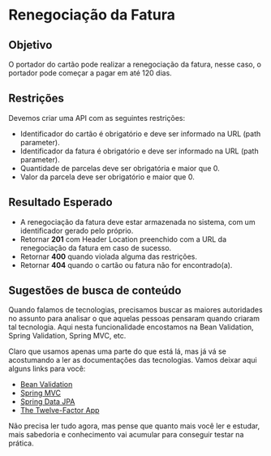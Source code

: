 # Renegociação da Fatura

## Objetivo

O portador do cartão pode realizar a renegociação da fatura, nesse caso, o portador pode começar a pagar em até 120 dias.

## Restrições

Devemos criar uma API com as seguintes restrições:

- Identificador do cartão é obrigatório e deve ser informado na URL (path parameter).
- Identificador da fatura é obrigatório e deve ser informado na URL (path parameter).
- Quantidade de parcelas deve ser obrigatória e maior que 0.
- Valor da parcela deve ser obrigatório e maior que 0.

## Resultado Esperado

- A renegociação da fatura deve estar armazenada no sistema, com um identificador gerado pelo próprio.
- Retornar **201** com Header Location preenchido com a URL da renegociação da fatura em caso de sucesso.
- Retornar **400** quando violada alguma das restrições.
- Retornar **404** quando o cartão ou fatura não for encontrado(a).


## Sugestões de busca de conteúdo

Quando falamos de tecnologias, precisamos buscar as maiores autoridades no assunto para analisar o que aquelas pessoas 
pensaram quando criaram tal tecnologia. Aqui nesta funcionalidade encostamos na Bean Validation, Spring Validation, Spring MVC, etc. 

Claro que usamos apenas uma parte do que está lá, mas já vá se acostumando a ler as documentações das tecnologias. 
Vamos deixar aqui alguns links para você:

* [Bean Validation](https://beanvalidation.org/)
* [Spring MVC](https://docs.spring.io/spring/docs/current/spring-framework-reference/web.html)
* [Spring Data JPA](https://spring.io/projects/spring-data-jpa)
* [The Twelve-Factor App](https://12factor.net/pt_br/)

Não precisa ler tudo agora, mas pense que quanto mais você ler e estudar, mais sabedoria e conhecimento vai acumular para conseguir testar na prática.
